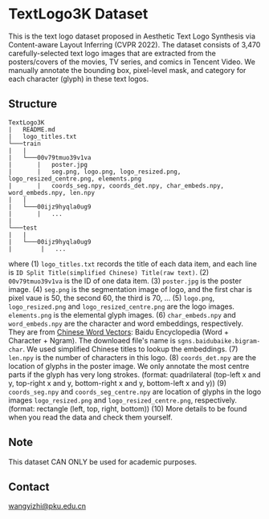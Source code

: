 # TextLogo3K Dataset
This is the text logo dataset proposed in Aesthetic Text Logo Synthesis via Content-aware Layout Inferring (CVPR 2022).
The dataset consists of 3,470 carefully-selected text logo images that are extracted from the posters/covers of the movies, TV series, and comics in Tencent Video. 
We manually annotate the bounding box, pixel-level mask, and category for each character (glyph) in these text logos.
## Structure
```
TextLogo3K
|   README.md
|   logo_titles.txt
└───train
|   |   
|   └───00v79tmuo39v1va
|       |   poster.jpg
|       |   seg.png, logo.png, logo_resized.png, logo_resized_centre.png, elements.png
|       |   coords_seg.npy, coords_det.npy, char_embeds.npy, word_embeds.npy, len.npy    
|   |
|   └───00ijz9hyqla0ug9
|       |   ...
|   
└───test
|   |
|   └───00ijz9hyqla0ug9
|        |   ...
```
where 
(1) `logo_titles.txt` records the title of each data item, and each line is `ID Split Title(simplified Chinese) Title(raw text)`.
(2) `00v79tmuo39v1va` is the ID of one data item.
(3) `poster.jpg` is the poster image.
(4) `seg.png` is the segmentation image of logo, and the first char is pixel vaue is 50, the second 60, the third is 70, ...
(5) `logo.png`, `logo_resized.png` and `logo_resized_centre.png` are the logo images. `elements.png` is the elemental glyph images.
(6) `char_embeds.npy` and `word_embeds.npy` are the character and word embeddings, respectively. They are from [Chinese Word Vectors](https://github.com/Embedding/Chinese-Word-Vectors): Baidu Encyclopedia (Word + Character + Ngram). The downloaed file's name is `sgns.baidubaike.bigram-char`. We used simplified Chinese titles to lookup the embeddings.
(7) `len.npy` is the number of characters in this logo.
(8) `coords_det.npy` are the location of glyphs in the poster image. We only annotate the most centre parts if the glyph has very long strokes. (format: quadrilateral (top-left x and y, top-right x and y, bottom-right x and y, bottom-left x and y)) 
(9) `coords_seg.npy` and `coords_seg_centre.npy` are location of glyphs in the logo images `logo_resized.png` and `logo_resized_centre.png`, respectively. (format: rectangle (left, top, right, bottom))
(10) More details to be found when you read the data and check them yourself.

## Note
This dataset CAN ONLY be used for academic purposes.
## Contact
wangyizhi@pku.edu.cn

